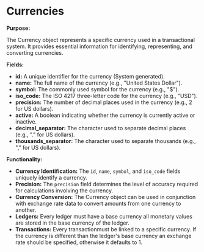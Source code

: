 # Currencies

**Purpose:**

The Currency object represents a specific currency used in a transactional system. It provides essential information for identifying, representing, and converting currencies.

**Fields:**

* **id:** A unique identifier for the currency (System generated).
* **name:** The full name of the currency (e.g., "United States Dollar").
* **symbol:** The commonly used symbol for the currency (e.g., "$").
* **iso_code:** The ISO 4217 three-letter code for the currency (e.g., "USD").
* **precision:** The number of decimal places used in the currency (e.g., 2 for US dollars).
* **active:** A boolean indicating whether the currency is currently active or inactive.
* **decimal_separator:** The character used to separate decimal places (e.g., "." for US dollars).
* **thousands_separator:** The character used to separate thousands (e.g., "," for US dollars).

**Functionality:**

* **Currency Identification:** The `id`, `name`, `symbol`, and `iso_code` fields uniquely identify a currency.
* **Precision:** The `precision` field determines the level of accuracy required for calculations involving the currency.
* **Currency Conversion:** The Currency object can be used in conjunction with exchange rate data to convert amounts from one currency to another.
* **Ledgers:** Every ledger must have a base currency all monetary values are stored in the base currency of the ledger.
* **Transactions:** Every transactionmust be linked to a specific currency. If the currency is different than the ledger's base currency an exchange rate should be specified, otherwise it defaults to 1.